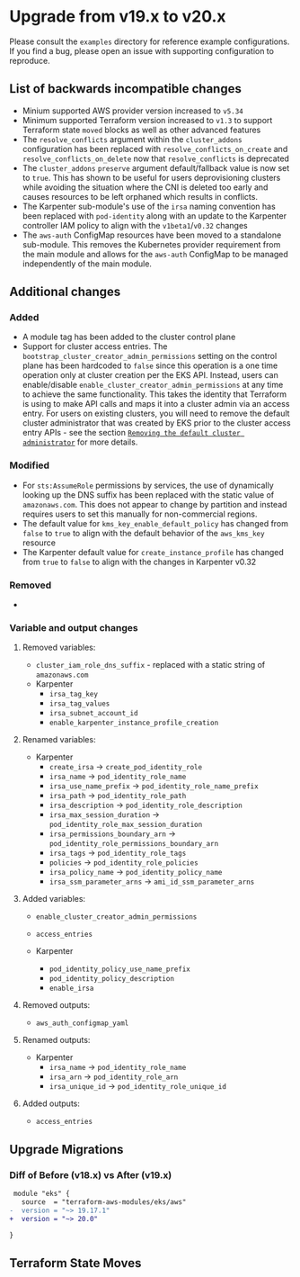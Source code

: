 # Upgrade from v19.x to v20.x

Please consult the `examples` directory for reference example configurations. If you find a bug, please open an issue with supporting configuration to reproduce.

## List of backwards incompatible changes

- Minium supported AWS provider version increased to `v5.34`
- Minimum supported Terraform version increased to `v1.3` to support Terraform state `moved` blocks as well as other advanced features
- The `resolve_conflicts` argument within the `cluster_addons` configuration has been replaced with `resolve_conflicts_on_create` and `resolve_conflicts_on_delete` now that `resolve_conflicts` is deprecated
- The `cluster_addons` `preserve` argument default/fallback value is now set to `true`. This has shown to be useful for users deprovisioning clusters while avoiding the situation where the CNI is deleted too early and causes resources to be left orphaned which results in conflicts.
- The Karpenter sub-module's use of the `irsa` naming convention has been replaced with `pod-identity` along with an update to the Karpenter controller IAM policy to align with the `v1beta1`/`v0.32` changes
- The `aws-auth` ConfigMap resources have been moved to a standalone sub-module. This removes the Kubernetes provider requirement from the main module and allows for the `aws-auth` ConfigMap to be managed independently of the main module.

## Additional changes

### Added

   - A module tag has been added to the cluster control plane
   - Support for cluster access entries. The `bootstrap_cluster_creator_admin_permissions` setting on the control plane has been hardcoded to `false` since this operation is a one time operation only at cluster creation per the EKS API. Instead, users can enable/disable `enable_cluster_creator_admin_permissions` at any time to achieve the same functionality. This takes the identity that Terraform is using to make API calls and maps it into a cluster admin via an access entry. For users on existing clusters, you will need to remove the default cluster administrator that was created by EKS prior to the cluster access entry APIs - see the section [`Removing the default cluster administrator`](https://aws.amazon.com/blogs/containers/a-deep-dive-into-simplified-amazon-eks-access-management-controls/) for more details.

### Modified

   - For `sts:AssumeRole` permissions by services, the use of dynamically looking up the DNS suffix has been replaced with the static value of `amazonaws.com`. This does not appear to change by partition and instead requires users to set this manually for non-commercial regions.
   - The default value for `kms_key_enable_default_policy` has changed from `false` to `true` to align with the default behavior of the `aws_kms_key` resource
   - The Karpenter default value for `create_instance_profile` has changed from `true` to `false` to align with the changes in Karpenter v0.32

### Removed

   -

### Variable and output changes

1. Removed variables:

   - `cluster_iam_role_dns_suffix` - replaced with a static string of `amazonaws.com`
   - Karpenter
      - `irsa_tag_key`
      - `irsa_tag_values`
      - `irsa_subnet_account_id`
      - `enable_karpenter_instance_profile_creation`

2. Renamed variables:

   - Karpenter
      - `create_irsa` -> `create_pod_identity_role`
      - `irsa_name` -> `pod_identity_role_name`
      - `irsa_use_name_prefix` -> `pod_identity_role_name_prefix`
      - `irsa_path` -> `pod_identity_role_path`
      - `irsa_description` -> `pod_identity_role_description`
      - `irsa_max_session_duration` -> `pod_identity_role_max_session_duration`
      - `irsa_permissions_boundary_arn` -> `pod_identity_role_permissions_boundary_arn`
      - `irsa_tags` -> `pod_identity_role_tags`
      - `policies` -> `pod_identity_role_policies`
      - `irsa_policy_name` -> `pod_identity_policy_name`
      - `irsa_ssm_parameter_arns` -> `ami_id_ssm_parameter_arns`

3. Added variables:

   - `enable_cluster_creator_admin_permissions`
   - `access_entries`

   - Karpenter
      - `pod_identity_policy_use_name_prefix`
      - `pod_identity_policy_description`
      - `enable_irsa`

4. Removed outputs:

   - `aws_auth_configmap_yaml` 

5. Renamed outputs:

   - Karpenter
      - `irsa_name` -> `pod_identity_role_name`
      - `irsa_arn` -> `pod_identity_role_arn`
      - `irsa_unique_id` -> `pod_identity_role_unique_id`

6. Added outputs:

   - `access_entries`

## Upgrade Migrations

### Diff of Before (v18.x) vs After (v19.x)

```diff
 module "eks" {
   source  = "terraform-aws-modules/eks/aws"
-  version = "~> 19.17.1"
+  version = "~> 20.0"

}
```

## Terraform State Moves
